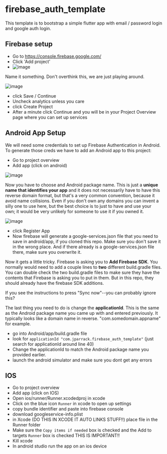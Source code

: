 # firebase_auth_template

This template is to bootstrap a simple flutter app with email / password login and google auth login.

## Firebase setup

- Go to https://console.firebase.google.com/
- Click 'Add project' 
- ![image](https://user-images.githubusercontent.com/448399/110998649-20be6080-834d-11eb-9f7b-32a512aab599.png)

Name it something. Don't overthink this, we are just playing around.

![image](https://user-images.githubusercontent.com/448399/110998978-ab9f5b00-834d-11eb-97eb-7e138cfca0f4.png)

- click Save / Continue
- Uncheck analytics unless you care
- click Create Project
- After a minute click Continue and you will be in your Project Overview page where you can set up services

## Android App Setup

We will need some credentials to set up Firebase Authentication in Android.  To generate those creds 
we have to add an Android app to this project:

- Go to project overview 
- Add app (click on android) 

![image](https://user-images.githubusercontent.com/448399/110999585-9840bf80-834e-11eb-9ffb-fbd3dd02d233.png)

Now you have to choose and Android package name. This is just a **unique name that identifies your app** and it does not necessarily 
have to have this reverse domain format, but that's a very common convention, because it avoid name collisions.  Even if you don't own any domains you can invent a silly one to use here, but the best choice is to just to have and use your own; it would be very unlikely for someone to use it if you owned it.

![image](https://user-images.githubusercontent.com/448399/111000677-7e07e100-8350-11eb-8a14-1cdf01ca3672.png)

- click Register App
- Now firebase will generate a google-services.json file that you need to save in android/app, if you cloned this repo.  Make sure you don't save it in the wrong place. And if there already is a google-services.json file there, make sure you overwrite it.

Now it gets a little tricky. Firebase is asking you to **Add Firebase SDK**.  You normally would need to add a couple lines to **two** different build.gradle files.  You can double check the two build.gradle files to make sure they have the contents that Firebase is asking you to put in them.  But in this repo, they should already have the firebase SDK additions.

If you see the instructions to press "Sync now"--you can probably ignore this?  

The last thing you need to do is change the **applicationId**.  This is the same as the Android package name you came up with and entered previously. It typically looks like a domain name in reverse.  "com.somedomain.appname" for example. 

- go into Android/app/build.gradle file
- look for `applicationId "com.jparrack.firebase_auth_template"` (just search for applicationId around line 40)   
- Change the applicationId to match the Android package name you provided earlier. 
- launch the android simulator and make sure you dont get any errors 





## IOS 
- Go to project overview 
- Add app (click on IOS) 
- Open ios/runner/Runner.xcodedproj in xcode
- Click on the blue icon `Runner` in xcode to open up settings 
- copy bundle identifier and paste into firebase console
- download googleservice-info.plist
- in Xcode (DO THIS IN XCODE IT AUTO LINKS STUFF!!) place file in the Runner folder
- Make sure the `Copy items if needed` box is checked and the Add to targets `Runner` box is checked THIS IS IMPORTANT!!
- Kill xcode
- In android studio run the app on an ios device 
